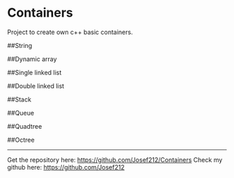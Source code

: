 # Containers
Project to create own c++ basic containers.

##String

##Dynamic array

##Single linked list

##Double linked list

##Stack

##Queue

##Quadtree

##Octree


---------------------------------------------

Get the repository here: https://github.com/Josef212/Containers
Check my github here: https://github.com/Josef212